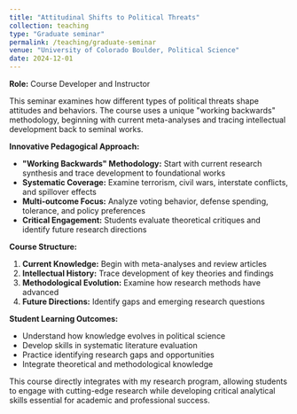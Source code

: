 ```yaml
---
title: "Attitudinal Shifts to Political Threats"
collection: teaching
type: "Graduate seminar"
permalink: /teaching/graduate-seminar
venue: "University of Colorado Boulder, Political Science"
date: 2024-12-01
---
```


**Role:** Course Developer and Instructor

This seminar examines how different types of political threats shape attitudes and behaviors. The course uses a unique "working backwards" methodology, beginning with current meta-analyses and tracing intellectual development back to seminal works.

**Innovative Pedagogical Approach:**
* **"Working Backwards" Methodology:** Start with current research synthesis and trace development to foundational works
* **Systematic Coverage:** Examine terrorism, civil wars, interstate conflicts, and spillover effects
* **Multi-outcome Focus:** Analyze voting behavior, defense spending, tolerance, and policy preferences
* **Critical Engagement:** Students evaluate theoretical critiques and identify future research directions

**Course Structure:**
1. **Current Knowledge:** Begin with meta-analyses and review articles
2. **Intellectual History:** Trace development of key theories and findings
3. **Methodological Evolution:** Examine how research methods have advanced
4. **Future Directions:** Identify gaps and emerging research questions

**Student Learning Outcomes:**
* Understand how knowledge evolves in political science
* Develop skills in systematic literature evaluation
* Practice identifying research gaps and opportunities
* Integrate theoretical and methodological knowledge

This course directly integrates with my research program, allowing students to engage with cutting-edge research while developing critical analytical skills essential for academic and professional success.
